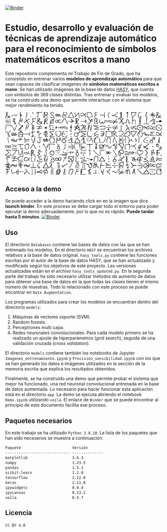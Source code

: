 [![Binder](https://mybinder.org/badge_logo.svg)](https://mybinder.org/v2/gh/BeBerasategi/symbol_demo/HEAD?urlpath=voila%2Frender%2Fapp%2FDemo.ipynb)

# Estudio, desarrollo y evaluación de técnicas de aprendizaje automático para el reconocimiento de símbolos matemáticos escritos a mano

Este repositorio complementa mi Trabajo de Fin de Grado, que ha consistido en entrenar varios **modelos de aprendizaje automático** para que sean capaces de clasificar imágenes de **símbolos matemáticos escritos a mano**. Se han utilizado imágenes de la base de datos [HASY](https://arxiv.org/pdf/1701.08380), que cuenta con símbolos de 369 clases distintas. Tras entrenar y evaluar los modelos, se ha construido una demo que permite interactuar con el sistema que mejor rendimiento ha tenido.

<p align="middle">
  <img src="Databases/HASY/hasy-overview_1.png" width="800" />
</p>

## Acceso a la demo

Se puede acceder a la demo haciendo click en en la imagen que dice **launch binder**. En este proceso se debe cargar todo el entorno para poder ejecutar la demo adecuadamente, por lo que no es rápido. **Puede tardar hasta 5 minutos**.
[![Binder](https://mybinder.org/badge_logo.svg)](https://mybinder.org/v2/gh/BeBerasategi/symbol_demo/HEAD?urlpath=voila%2Frender%2Fapp%2FDemo.ipynb)

## Uso

El directorio `Databases` contiene las bases de datos con las que se han entrenado los modelos. En el directorio `HASY` se encuentran los archivos relativos a la base de datos original. `hasy_tools.py` contiene las funciones escritas por el autor de la base de datos HASY, que se han actualizado y modificado según los objetivos de este proyecto. Las versiones actualizadas están en el archivo `hasy_tools_updated.py`. En la segunda parte del trabajo ha sido necesario utilizar métodos de aumento de datos para obtener una base de datos en la que todas las clases tienen el mismo número de muestras. Todo lo relacionado con este proceso se puede encontrar en `Data Augmentation`.

Los programas utilizados para crear los modelos se encuentran dentro del directorio `models`:
1. Máquinas de vectores soporte (SVM).
2. Random forests.
3. Perceptrones multi capa.
4. Redes neuronales convolucionales.
Para cada modelo primero se ha realizado un ajuste de hiperparámetros (*grid search*), seguida de una validación cruzada (*cross validation*).

El directorio `models` contiene también los notebooks de Jupyter `Imagenes_entrenamiento.ipynb` y `Precisión_sensibilidad.ipynb` con los que se han generado los datos e imágenes utilizados en la sección de la memoria escrita que explica los resultados obtenidos.

Finalmente, se ha construido una demo que permite probar el sistema que mejor ha funcionado, una red neuronal convolucional entrenada en la base de datos aumentada. Lo necesario para hacer funcionar esta aplicación está en el directorio `app`. La demo se ejecuta abriendo el notebook `Demo.ipynb` utilizando `voila`. El enlace de `Binder` que se puede encontrar al principio de este documento facilita ese proceso.

## Paquetes necesarios

En este trabajo se ha utilizado `Python 3.8.10`. La lista de los paquetes que han sido necesarios se muestra a continuación:
```
Paquete                       Versión
----------------------------- --------------
matplotlib                    3.6.3
numpy                         1.23.5
pandas                        1.5.3
scikit-learn                  1.2.0
tensorflow                    2.12.0
keras                         2.11.0
ipywidgets                    8.0.4
ipycanvas                     0.13.2
voila                         0.5.7
```

## Licencia

`CC BY 4.0`
